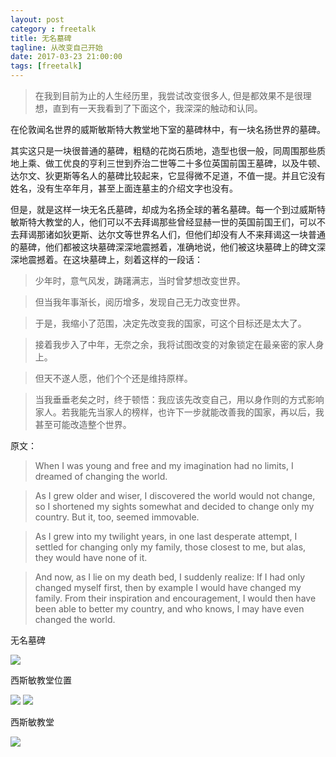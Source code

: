 ```yaml
---
layout: post
category : freetalk
title: 无名墓碑
tagline: 从改变自己开始
date: 2017-03-23 21:00:00
tags: [freetalk]
---
```


> 在我到目前为止的人生经历里，我尝试改变很多人, 但是都效果不是很理想，直到有一天我看到了下面这个，我深深的触动和认同。

在伦敦闻名世界的威斯敏斯特大教堂地下室的墓碑林中，有一块名扬世界的墓碑。

其实这只是一块很普通的墓碑，粗糙的花岗石质地，造型也很一般，同周围那些质地上乘、做工优良的亨利三世到乔治二世等二十多位英国前国王墓碑，以及牛顿、达尔文、狄更斯等名人的墓碑比较起来，它显得微不足道，不值一提。并且它没有姓名，没有生卒年月，甚至上面连墓主的介绍文字也没有。
 
但是，就是这样一块无名氏墓碑，却成为名扬全球的著名墓碑。每一个到过威斯特敏斯特大教堂的人，他们可以不去拜谒那些曾经显赫一世的英国前国王们，可以不去拜谒那诸如狄更斯、达尔文等世界名人们，但他们却没有人不来拜谒这一块普通的墓碑，他们都被这块墓碑深深地震撼着，准确地说，他们被这块墓碑上的碑文深深地震撼着。在这块墓碑上，刻着这样的一段话：

	
> 少年时，意气风发，踌躇满志，当时曾梦想改变世界。

> 但当我年事渐长，阅历增多，发现自己无力改变世界。

> 于是，我缩小了范围，决定先改变我的国家，可这个目标还是太大了。

> 接着我步入了中年，无奈之余，我将试图改变的对象锁定在最亲密的家人身上。

> 但天不遂人愿，他们个个还是维持原样。

> 当我垂垂老矣之时，终于顿悟：我应该先改变自己，用以身作则的方式影响家人。若我能先当家人的榜样，也许下一步就能改善我的国家，再以后，我甚至可能改造整个世界。 

原文：

	
> When I was young and free and my imagination had no limits, I dreamed of changing the world.

> As I grew older and wiser, I discovered the world would not change, so I shortened my sights somewhat and decided to change only my country. But it, too, seemed immovable.

> As I grew into my twilight years, in one last desperate attempt, I settled for changing only my family, those closest to me, but alas, they would have none of it.

> And now, as I lie on my death bed, I suddenly realize:
If I had only changed myself first, then by example I would have changed my family. From their inspiration and encouragement, I would then have been able to better my country, and who knows, I may have even changed the world.

无名墓碑

<img src="http://7xpzem.com1.z0.glb.clouddn.com/tombstone.png" class="img-responsive img-rounded center-block" />	

西斯敏教堂位置

<img src="http://7xpzem.com1.z0.glb.clouddn.com/Westminster-3d.png" class="img-responsive img-rounded center-block" />	


<img src="http://7xpzem.com1.z0.glb.clouddn.com/Westminster-position.png" class="img-responsive img-rounded center-block" />

西斯敏教堂	

<img src="http://7xpzem.com1.z0.glb.clouddn.com/Westminster.png" class="img-responsive img-rounded center-block" />	





